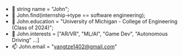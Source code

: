 - 👋 string name = "John";
- 👀 John.find(internship->type == software engineering);
- 🌱 John.education = "University of Michigan - College of Engineering (Class of 2024)";
- 💞️ John.interests = ["AR/VR", "ML/AI", "Game Dev", "Autonomous Driving" ...]
- 📫 John.email = "yangtze1402@gmail.com"

